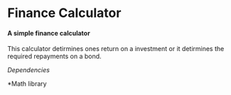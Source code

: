 # Finance Calculator
#### A simple finance calculator

This calculator detirmines ones return on a investment or it detirmines the required repayments on a bond.

*Dependencies*

*Math library


